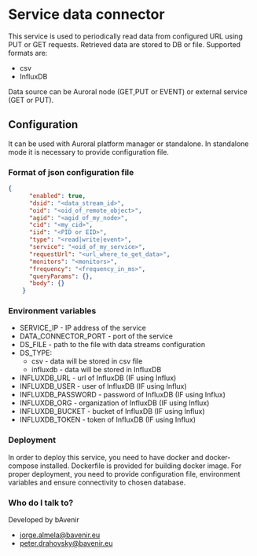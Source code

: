 # Service data connector

This service is used to periodically read data from configured URL using PUT or GET requests. Retrieved data are stored to DB or file. 
Supported formats are:
* csv
* InfluxDB

Data source can be Auroral node (GET,PUT or EVENT) or external service (GET or PUT).

## Configuration
It can be used with Auroral platform manager or standalone. 
In standalone mode it is necessary to provide configuration file.

### Format of json configuration file
``` json
{
      "enabled": true,
      "dsid": "<data_stream_id>",
      "oid": "<oid_of_remote_object>",
      "agid": "<agid_of_my_node>",
      "cid": "<my_cid>",
      "iid": "<PID or EID>",
      "type": "<read|write|event>",
      "service": "<oid_of_my_service>",
      "requestUrl": "<url_where_to_get_data>",
      "monitors": "<monitors>",
      "frequency": "<frequency_in_ms>",
      "queryParams": {},
      "body": {}
    }
```

### Environment variables
- SERVICE_IP - IP address of the service
- DATA_CONNECTOR_PORT - port of the service
- DS_FILE - path to the file with data streams configuration
- DS_TYPE:
  -  csv - data will be stored in csv file
  -  influxdb - data will be stored in InfluxDB
- INFLUXDB_URL - url of InfluxDB (IF using Influx)
- INFLUXDB_USER - user of InfluxDB (IF using Influx)
- INFLUXDB_PASSWORD - password of InfluxDB (IF using Influx)
- INFLUXDB_ORG - organization of InfluxDB (IF using Influx)
- INFLUXDB_BUCKET - bucket of InfluxDB (IF using Influx)
- INFLUXDB_TOKEN - token of InfluxDB (IF using Influx)


### Deployment

In order to deploy this service, you need to have docker and docker-compose installed.
Dockerfile is provided for building docker image.
For proper deployment, you need to provide configuration file, environment variables and ensure connectivity to chosen database.



### Who do I talk to? ###

Developed by bAvenir

* jorge.almela@bavenir.eu
* peter.drahovsky@bavenir.eu
